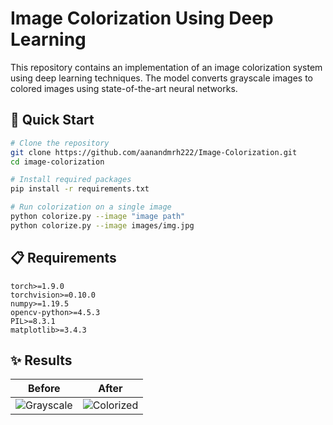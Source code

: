 # Image Colorization Using Deep Learning

This repository contains an implementation of an image colorization system using deep learning techniques. The model converts grayscale images to colored images using state-of-the-art neural networks.

## 🚀 Quick Start

```bash
# Clone the repository
git clone https://github.com/aanandmrh222/Image-Colorization.git
cd image-colorization

# Install required packages
pip install -r requirements.txt

# Run colorization on a single image
python colorize.py --image "image path"
python colorize.py --image images/img.jpg
```

## 📋 Requirements

```
torch>=1.9.0
torchvision>=0.10.0
numpy>=1.19.5
opencv-python>=4.5.3
PIL>=8.3.1
matplotlib>=3.4.3
```





## ✨ Results

Before | After
:-------------------------:|:-------------------------:
![Grayscale](examples/grayscale.jpg) | ![Colorized](examples/colorized.jpg)
